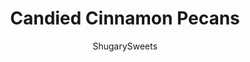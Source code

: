 ---
layout: ../../layouts/MarkdownPostLayout.astro
title: Candied Cinnamon Pecans
author: ShugarySweets
pubDate: 2019-01-15
description: "Crunchy and sweet Candied Cinnamon Pecans are a welcome treat anytime of year! Add these candied nuts to your holiday baking list or roast a batch whenever you need a tasty treat to share with loved ones."
image_url: https://www.shugarysweets.com/wp-content/uploads/2020/02/candied-pecans-4.jpg
tags: ["Appetizers","American"]
calories: 296
protein: 4
carbohydrates: 14
fats: 27
fiber: 4
ingredients: ["2 pounds pecan halves","2 large egg whites, beaten","1 cup granulated sugar","2 teaspoons vanilla extract","2 teaspoons ground cinnamon","pinch of kosher salt"]
serves: 24
time: "1 hour 10 minutes"
prepTime: "10 minutes"
instructions: ["Beat egg whites with a whisk for a minute until frothy. Add sugar, vanilla, cinnamon and salt. Beat again. Fold in pecan halves until completely coated.","Line a 15x10x1 baking sheet with parchment paper. Pour pecans onto parchment and bake in a 225 degree oven for one hour. Stir pecans ever 15 minutes.","Remove and cool completely. ENJOY!"]
nutrition: ["296 calories","14 grams carbohydrates","0 milligrams cholesterol","27 grams fat","4 grams fiber","4 grams protein","2 grams saturated fat","8 milligrams sodium","10 grams sugar","0 grams trans fat","24 grams unsaturated fat"]
---